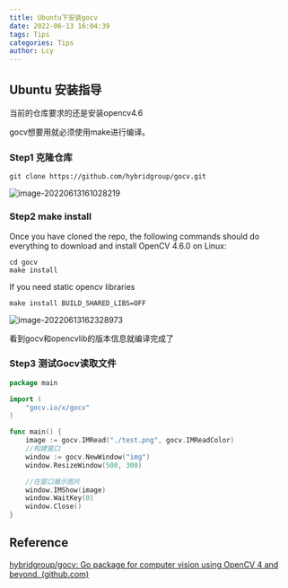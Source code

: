 ```yaml
---
title: Ubuntu下安装gocv
date: 2022-06-13 16:04:39
tags: Tips
categories: Tips
author: Lcy
---
```


## Ubuntu 安装指导

当前的仓库要求的还是安装opencv4.6

gocv想要用就必须使用make进行编译。

### Step1 克隆仓库

```shell
git clone https://github.com/hybridgroup/gocv.git
```

![image-20220613161028219](https://luochengyu.oss-cn-beijing.aliyuncs.com/img/image-20220613161028219.png)

### Step2 make install

Once you have cloned the repo, the following commands should do everything to download and install OpenCV 4.6.0 on Linux:

```shell
cd gocv
make install
```

If you need static opencv libraries

```shell
make install BUILD_SHARED_LIBS=OFF
```

![image-20220613162328973](https://luochengyu.oss-cn-beijing.aliyuncs.com/img/image-20220613162328973.png)

看到gocv和opencvlib的版本信息就编译完成了

### Step3 测试Gocv读取文件

```go
package main

import (
	"gocv.io/x/gocv"
)

func main() {
	image := gocv.IMRead("./test.png", gocv.IMReadColor)
	//构建窗口
	window := gocv.NewWindow("img")
	window.ResizeWindow(500, 300)

	//在窗口展示图片
	window.IMShow(image)
	window.WaitKey(0)
	window.Close()
}
```

## Reference 

[hybridgroup/gocv: Go package for computer vision using OpenCV 4 and beyond. (github.com)](https://github.com/hybridgroup/gocv)
